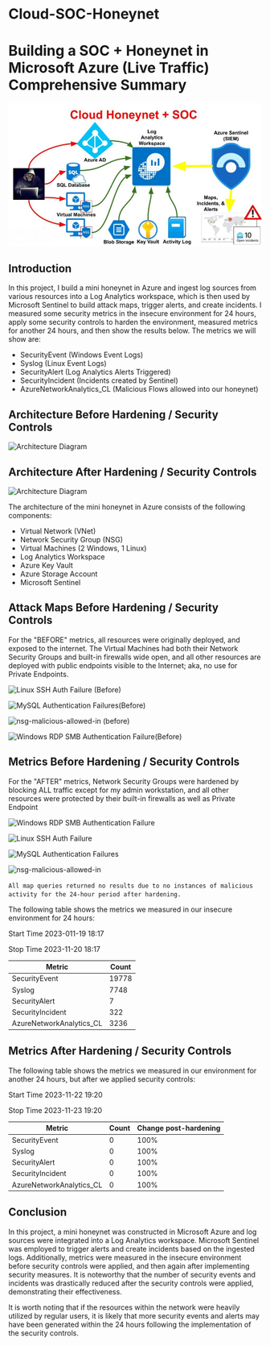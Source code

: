 # Cloud-SOC-Honeynet

# Building a SOC + Honeynet in Microsoft Azure (Live Traffic) Comprehensive Summary

![68747470733a2f2f692e696d6775722e636f6d2f5a5778653033652e6a7067](https://github.com/Nick-Errington/Cloud-SOC-Honeynet/blob/main/Achitecture-Topology/topology-diagram.jpg)


## Introduction

In this project, I build a mini honeynet in Azure and ingest log sources from various resources into a Log Analytics workspace, which is then used by Microsoft Sentinel to build attack maps, trigger alerts, and create incidents. I measured some security metrics in the insecure environment for 24 hours, apply some security controls to harden the environment, measured metrics for another 24 hours, and then show the results below. The metrics we will show are:

- SecurityEvent (Windows Event Logs)
- Syslog (Linux Event Logs)
- SecurityAlert (Log Analytics Alerts Triggered)
- SecurityIncident (Incidents created by Sentinel)
- AzureNetworkAnalytics_CL (Malicious Flows allowed into our honeynet)

## Architecture Before Hardening / Security Controls
![Architecture Diagram](2)

## Architecture After Hardening / Security Controls
![Architecture Diagram](3)

The architecture of the mini honeynet in Azure consists of the following components:

- Virtual Network (VNet)
- Network Security Group (NSG)
- Virtual Machines (2 Windows, 1 Linux)
- Log Analytics Workspace
- Azure Key Vault
- Azure Storage Account
- Microsoft Sentinel

## Attack Maps Before Hardening / Security Controls

For the "BEFORE" metrics, all resources were originally deployed, and exposed to the internet. The Virtual Machines had both their Network Security Groups and built-in firewalls wide open, and all other resources are deployed with public endpoints visible to the Internet; aka, no use for Private Endpoints.

![Linux SSH Auth Failure (Before)](4)

![MySQL Authentication Failures(Before)](5)

![nsg-malicious-allowed-in (before)](6)

![Windows RDP   SMB Authentication Failure(Before)](7)


## Metrics Before Hardening / Security Controls

For the "AFTER" metrics, Network Security Groups were hardened by blocking ALL traffic except for my admin workstation, and all other resources were protected by their built-in firewalls as well as Private Endpoint


![Windows RDP   SMB Authentication Failure](8)

![Linux SSH Auth Failure](9)

![MySQL Authentication Failures](10)

![nsg-malicious-allowed-in](11)

```All map queries returned no results due to no instances of malicious activity for the 24-hour period after hardening.```

The following table shows the metrics we measured in our insecure environment for 24 hours:

Start Time 2023-011-19 18:17

Stop Time	2023-11-20 18:17
<div>

| Metric                   | Count
| ------------------------ | -----
| SecurityEvent            | 19778
| Syslog                   | 7748
| SecurityAlert            | 7
| SecurityIncident         | 322
| AzureNetworkAnalytics_CL | 3236


## Metrics After Hardening / Security Controls

The following table shows the metrics we measured in our environment for another 24 hours, but after we applied security controls:

Start Time 2023-11-22 19:20

Stop Time	2023-11-23 19:20

| Metric                   | Count | Change post-hardening
| ------------------------ | ----- | --------------------- 
| SecurityEvent            | 0 | 100%
| Syslog                   | 0 | 100%
| SecurityAlert            | 0 | 100%
| SecurityIncident         | 0 | 100%
| AzureNetworkAnalytics_CL | 0 | 100%

## Conclusion

In this project, a mini honeynet was constructed in Microsoft Azure and log sources were integrated into a Log Analytics workspace. Microsoft Sentinel was employed to trigger alerts and create incidents based on the ingested logs. Additionally, metrics were measured in the insecure environment before security controls were applied, and then again after implementing security measures. It is noteworthy that the number of security events and incidents was drastically reduced after the security controls were applied, demonstrating their effectiveness.

It is worth noting that if the resources within the network were heavily utilized by regular users, it is likely that more security events and alerts may have been generated within the 24 hours following the implementation of the security controls.
